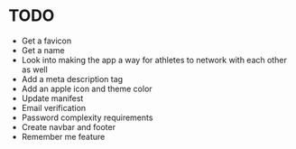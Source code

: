 # TODO

- Get a favicon
- Get a name
- Look into making the app a way for athletes to network with each other as well
- Add a meta description tag
- Add an apple icon and theme color
- Update manifest
- Email verification
- Password complexity requirements
- Create navbar and footer
- Remember me feature
